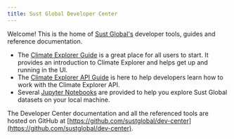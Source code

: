 ```yaml
---
title: Sust Global Developer Center
---
```


Welcome! This is the home of [Sust Global's](https://www.sustglobal.com/) developer tools, guides and reference documentation.

* The [Climate Explorer Guide](./explorer.html) is a great place for all users to start. It provides an introduction to
  Climate Explorer and helps get up and running in the UI.
* The [Climate Explorer API Guide](./api.html) is here to help developers learn how to work with the Climate Explorer API.
* Several [Jupyter Notebooks](./jupyter-notebooks.html) are provided to help you explore Sust Global datasets on your local machine.

The Developer Center documentation and all the referenced tools are hosted on GitHub at [https://github.com/sustglobal/dev-center](https://github.com/sustglobal/dev-center).
